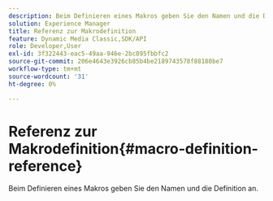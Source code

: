 ```yaml
---
description: Beim Definieren eines Makros geben Sie den Namen und die Definition an.
solution: Experience Manager
title: Referenz zur Makrodefinition
feature: Dynamic Media Classic,SDK/API
role: Developer,User
exl-id: 3f322443-eac5-49aa-946e-2bc895fbbfc2
source-git-commit: 206e4643e3926cb85b4be2189743578f88180be7
workflow-type: tm+mt
source-wordcount: '31'
ht-degree: 0%

---
```


# Referenz zur Makrodefinition{#macro-definition-reference}

Beim Definieren eines Makros geben Sie den Namen und die Definition an.
